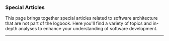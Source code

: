 ### Special Articles

This page brings together special articles related to software architecture that are not part of the logbook. Here you'll find a variety of topics and in-depth analyses to enhance your understanding of software development.

---